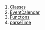 1.  [Classes](views_after_auth_screens_events_event_calendar/#classes)
2.  [EventCalendar](views_after_auth_screens_events_event_calendar/EventCalendar-class.html)
3.  [Functions](views_after_auth_screens_events_event_calendar/#functions)
4.  [parseTime](views_after_auth_screens_events_event_calendar/parseTime.html)

